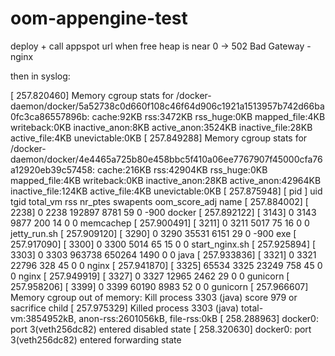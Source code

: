 # oom-appengine-test
deploy + call appspot url
when free heap is near 0 -> 502 Bad Gateway - nginx

then in syslog:

[  257.820460] Memory cgroup stats for /docker-daemon/docker/5a52738c0d660f108c46f64d906c1921a1513957b742d66ba0fc3ca86557896b: cache:92KB rss:3472KB rss_huge:0KB mapped_file:4KB writeback:0KB inactive_anon:8KB active_anon:3524KB inactive_file:28KB active_file:4KB unevictable:0KB
[  257.849288] Memory cgroup stats for /docker-daemon/docker/4e4465a725b80e458bbc5f410a06ee7767907f45000cfa76a12920eb39c57458: cache:216KB rss:42904KB rss_huge:0KB mapped_file:4KB writeback:0KB inactive_anon:28KB active_anon:42964KB inactive_file:124KB active_file:4KB unevictable:0KB
[  257.875948] [ pid ]   uid  tgid total_vm      rss nr_ptes swapents oom_score_adj name
[  257.884002] [ 2238]     0  2238   192897     8781      59        0          -900 docker
[  257.892122] [ 3143]     0  3143     9877      200      14        0             0 memcachep
[  257.900491] [ 3211]     0  3211     5017       75      16        0             0 jetty_run.sh
[  257.909120] [ 3290]     0  3290    35531     6151      29        0          -900 exe
[  257.917090] [ 3300]     0  3300     5014       65      15        0             0 start_nginx.sh
[  257.925894] [ 3303]     0  3303   963738   650264    1490        0             0 java
[  257.933836] [ 3321]     0  3321    22796      328      45        0             0 nginx
[  257.941870] [ 3325] 65534  3325    23249      758      45        0             0 nginx
[  257.949919] [ 3327]     0  3327    12965     2462      29        0             0 gunicorn
[  257.958206] [ 3399]     0  3399    60190     8983      52        0             0 gunicorn
[  257.966607] Memory cgroup out of memory: Kill process 3303 (java) score 979 or sacrifice child
[  257.975329] Killed process 3303 (java) total-vm:3854952kB, anon-rss:2601056kB, file-rss:0kB
[  258.288963] docker0: port 3(veth256dc82) entered disabled state
[  258.320630] docker0: port 3(veth256dc82) entered forwarding state
